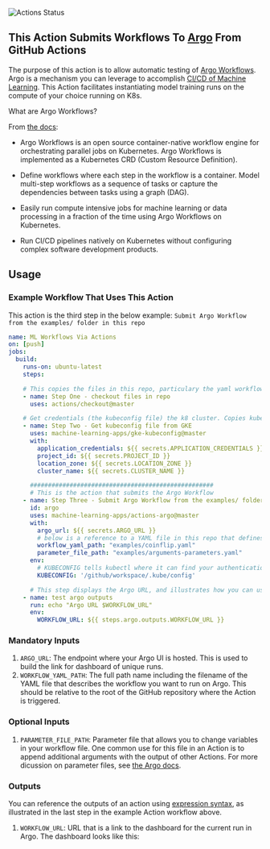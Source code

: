 ![Actions Status](https://github.com/machine-learning-apps/actions-argo/workflows/Build/badge.svg)

## This Action Submits Workflows To [Argo](https://argoproj.github.io/) From GitHub Actions

The purpose of this action is to allow automatic testing of [Argo Workflows](https://argoproj.github.io/argo).  Argo is a mechanism you can leverage to accomplish [CI/CD of Machine Learning](https://blog.paperspace.com/ci-cd-for-machine-learning-ai/).   This Action facilitates instantiating model training runs on the compute of your choice running on K8s.  

What are Argo Workflows?  

From [the docs](https://argoproj.github.io/docs/argo/readme.html):

- Argo Workflows is an open source container-native workflow engine for orchestrating parallel jobs on Kubernetes. Argo Workflows is implemented as a Kubernetes CRD (Custom Resource Definition).

- Define workflows where each step in the workflow is a container.
Model multi-step workflows as a sequence of tasks or capture the dependencies between tasks using a graph (DAG).
- Easily run compute intensive jobs for machine learning or data processing in a fraction of the time using Argo Workflows on Kubernetes.
- Run CI/CD pipelines natively on Kubernetes without configuring complex software development products.


## Usage

### Example Workflow That Uses This Action

This action is the third step in the below example: `Submit Argo Workflow from the examples/ folder in this repo`

```yaml
name: ML Workflows Via Actions
on: [push]
jobs:
  build:
    runs-on: ubuntu-latest
    steps:

    # This copies the files in this repo, particulary the yaml workflow spec needed for Argo.
    - name: Step One - checkout files in repo
      uses: actions/checkout@master

    # Get credentials (the kubeconfig file) the k8 cluster. Copies kubeconfig into /github/workspace/.kube/config
    - name: Step Two - Get kubeconfig file from GKE
      uses: machine-learning-apps/gke-kubeconfig@master
      with:
        application_credentials: ${{ secrets.APPLICATION_CREDENTIALS }}
        project_id: ${{ secrets.PROJECT_ID }}
        location_zone: ${{ secrets.LOCATION_ZONE }}
        cluster_name: ${{ secrets.CLUSTER_NAME }}

      ###################################################
      # This is the action that submits the Argo Workflow 
    - name: Step Three - Submit Argo Workflow from the examples/ folder in this repo
      id: argo
      uses: machine-learning-apps/actions-argo@master
      with:
        argo_url: ${{ secrets.ARGO_URL }}
        # below is a reference to a YAML file in this repo that defines the workflow.
        workflow_yaml_path: "examples/coinflip.yaml"
        parameter_file_path: "examples/arguments-parameters.yaml"
      env:
        # KUBECONFIG tells kubectl where it can find your authentication information.  A config file was saved to this path in Step Two.
        KUBECONFIG: '/github/workspace/.kube/config'

      # This step displays the Argo URL, and illustrates how you can use the output of the previous Action.
    - name: test argo outputs
      run: echo "Argo URL $WORKFLOW_URL"
      env:
        WORKFLOW_URL: ${{ steps.argo.outputs.WORKFLOW_URL }}
```

### Mandatory Inputs

1. `ARGO_URL`: The endpoint where your Argo UI is hosted.  This is used to build the link for dashboard of unique runs.
2. `WORKFLOW_YAML_PATH`: The full path name including the filename of the YAML file that describes the workflow you want to run on Argo.  This should be relative to the root of the GitHub repository where the Action is triggered.

### Optional Inputs

1. `PARAMETER_FILE_PATH`: Parameter file that allows you to change variables in your workflow file.  One common use for this file in an Action is to append additional arguments with the output of other Actions.  For more dicussion on parameter files, see [the Argo docs](https://argoproj.github.io/docs/argo/examples/readme.html).

### Outputs

You can reference the outputs of an action using [expression syntax](https://help.github.com/en/articles/contexts-and-expression-syntax-for-github-actions), as illustrated in the last step in the example Action workflow above.

1. `WORKFLOW_URL`: URL that is a link to the dashboard for the current run in Argo.  The dashboard looks like this:
